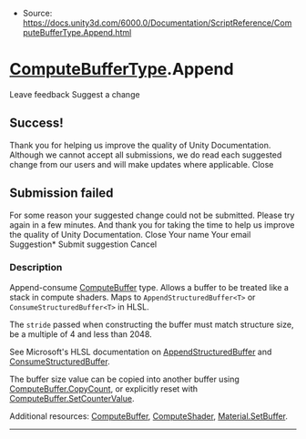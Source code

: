* Source: https://docs.unity3d.com/6000.0/Documentation/ScriptReference/ComputeBufferType.Append.html

#  [ComputeBufferType](https://docs.unity3d.com/6000.0/Documentation/ScriptReference/ComputeBufferType.html).Append
Leave feedback
Suggest a change
## Success!
Thank you for helping us improve the quality of Unity Documentation. Although we cannot accept all submissions, we do read each suggested change from our users and will make updates where applicable.
Close
## Submission failed
For some reason your suggested change could not be submitted. Please <a>try again</a> in a few minutes. And thank you for taking the time to help us improve the quality of Unity Documentation.
Close
Your name Your email Suggestion* Submit suggestion
Cancel
### Description
Append-consume [ComputeBuffer](https://docs.unity3d.com/6000.0/Documentation/ScriptReference/ComputeBuffer.html) type.
Allows a buffer to be treated like a stack in compute shaders. Maps to `AppendStructuredBuffer<T>` or `ConsumeStructuredBuffer<T>` in HLSL.  
  
The `stride` passed when constructing the buffer must match structure size, be a multiple of 4 and less than 2048.  
  
See Microsoft's HLSL documentation on [AppendStructuredBuffer](https://learn.microsoft.com/en-gb/windows/win32/direct3dhlsl/sm5-object-appendstructuredbuffer) and [ConsumeStructuredBuffer](https://learn.microsoft.com/en-gb/windows/win32/direct3dhlsl/sm5-object-consumestructuredbuffer).  
  
The buffer size value can be copied into another buffer using [ComputeBuffer.CopyCount](https://docs.unity3d.com/6000.0/Documentation/ScriptReference/ComputeBuffer.CopyCount.html), or explicitly reset with [ComputeBuffer.SetCounterValue](https://docs.unity3d.com/6000.0/Documentation/ScriptReference/ComputeBuffer.SetCounterValue.html).  
  
Additional resources: [ComputeBuffer](https://docs.unity3d.com/6000.0/Documentation/ScriptReference/ComputeBuffer.html), [ComputeShader](https://docs.unity3d.com/6000.0/Documentation/ScriptReference/ComputeShader.html), [Material.SetBuffer](https://docs.unity3d.com/6000.0/Documentation/ScriptReference/Material.SetBuffer.html).
* * *
